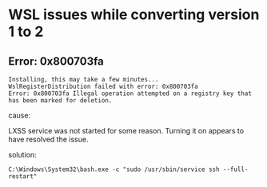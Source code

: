 # WSL issues while converting version 1 to 2

## Error: 0x800703fa

```
Installing, this may take a few minutes...
WslRegisterDistribution failed with error: 0x800703fa
Error: 0x800703fa Illegal operation attempted on a registry key that has been marked for deletion.
```

cause:

LXSS service was not started for some reason. Turning it on appears to have resolved the issue.

solution:

```
C:\Windows\System32\bash.exe -c "sudo /usr/sbin/service ssh --full-restart"
```
